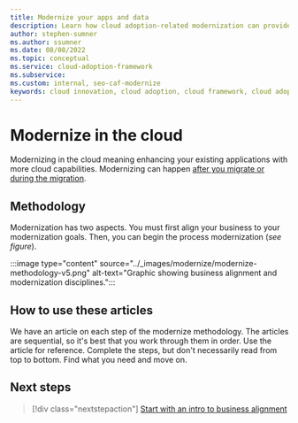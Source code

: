 ```yaml
---
title: Modernize your apps and data
description: Learn how cloud adoption-related modernization can provide business value by unlocking new technical skills and expanded business capabilities.
author: stephen-sumner
ms.author: ssumner
ms.date: 08/08/2022
ms.topic: conceptual
ms.service: cloud-adoption-framework
ms.subservice: 
ms.custom: internal, seo-caf-modernize
keywords: cloud innovation, cloud adoption, cloud framework, cloud adoption framework
---
```


# Modernize in the cloud

Modernizing in the cloud meaning enhancing your existing applications with more cloud capabilities. Modernizing can happen [after you migrate or during the migration](/docs/adopt/migrate-modernize-approaches.md).

## Methodology

Modernization has two aspects. You must first align your business to your modernization goals. Then, you can begin the process modernization (*see figure*).

:::image type="content" source="../_images/modernize/modernize-methodology-v5.png" alt-text="Graphic showing business alignment and modernization disciplines.":::

## How to use these articles

We have an article on each step of the modernize methodology. The articles are sequential, so it's best that you work through them in order. Use the article for reference. Complete the steps, but don't necessarily read from top to bottom. Find what you need and move on.

## Next steps

> [!div class="nextstepaction"]
> [Start with an intro to business alignment](/docs/modernize/business-alignment/index.md)
